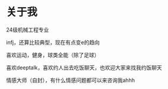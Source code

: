 # 关于我
24级机械工程专业

infj，还算比较典型，现在有点变e的趋向

喜欢运动，健身，球类全能（除了足球）

喜欢deeptalk，喜欢约人出去吃饭聊天，也欢迎大家来找我约饭聊天

情感大师（自封），有什么情感问题都可以来咨询我ahhh
